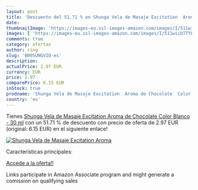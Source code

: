 ```yaml
---
layout: post
title: 'Descuento del 51.71 % en Shunga Vela de Masaje Excitation  Aroma '
date: 
thumbnailImage: 'https://images-eu.ssl-images-amazon.com/images/I/511wiibTTYL._SL200_.jpg'
images: [ 'https://images-eu.ssl-images-amazon.com/images/I/511wiibTTYL._SL200_.jpg' ]
comments: true
category: ofertas
author: ring
slug: 'B00SUNGVIO-es'
description:
actualPrice: 2.97 EUR
currency: EUR
price: 2.97
comparePrice: 6.15 EUR
inStock: true
prodname: 'Shunga Vela de Masaje Excitation  Aroma de Chocolate  Color Blanco - 30 ml'
country: 'es'
---
```


Tienes [Shunga Vela de Masaje Excitation  Aroma de Chocolate  Color Blanco - 30 ml](https://www.amazon.es/dp/B00SUNGVIO/?tag=tolees-21) con un 51.71 % de descuento con precio de oferta de 2.97 EUR (original: 6.15 EUR) en el siguiente enlace!

[![Shunga Vela de Masaje Excitation  Aroma ](https://images-eu.ssl-images-amazon.com/images/I/511wiibTTYL._SL200_.jpg)](https://www.amazon.es/dp/B00SUNGVIO/?tag=tolees-21)

Características principales:


[Accede a la oferta!!](https://www.amazon.es/dp/B00SUNGVIO/?tag=tolees-21)

Links participate in Amazon Associate program and might generate a comission on qualifying sales



